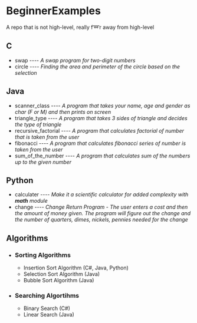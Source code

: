 # BeginnerExamples
A repo that is not high-level, really f:loop:r away from high-level

## C
* swap ---- _A swap program for two-digit numbers_
* circle ---- _Finding the area and perimeter of the circle based on the selection_

## Java
* scanner_class ---- _A program that takes your name, age and gender as char (F or M) and then prints on screen_
* triangle_type ---- _A program that takes 3 sides of triangle and decides the type of triangle_
* recursive_factorial ---- _A program that calculates factorial of number that is taken from the user_
* fibonacci ---- _A program that calculates fibonacci series of number is taken from the user_
* sum_of_the_number ---- _A program that calculates sum of the numbers up to the given number_

## Python
* calculater ---- _Make it a scientific calculator for added complexity with **math** module_
* change ---- _Change Return Program - The user enters a cost and then the amount of money given. The program will figure out the change and the number of quarters, dimes, nickels, pennies needed for the change_

## Algorithms
- ###  Sorting Algorithms 
  - Insertion Sort Algorithm (C#, Java, Python)
  - Selection Sort Algorithm (Java)
  - Bubble Sort Algorithm (Java)
  
- ### Searching Algortihms
  - Binary Search (C#)
  - Linear Search (Java)
  
